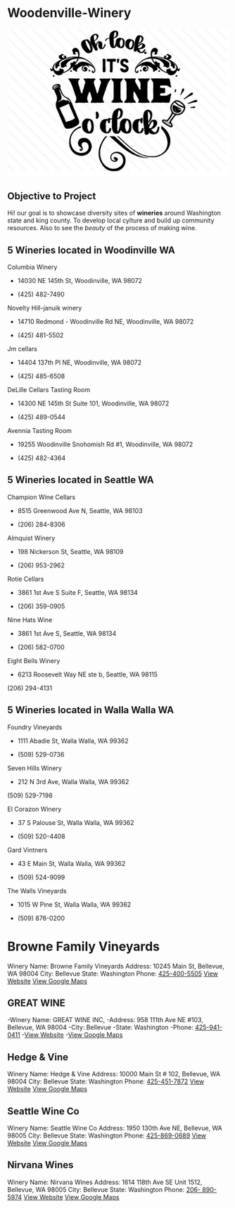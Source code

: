 # Woodenville-Winery

![Winery](Oh-look-its-wine-o-clock-1.jpg)

## Objective to Project

Hi! our goal is to showcase diversity sites of **wineries** around Washington state and king county. To develop local cylture and build up community resources. Also to see the *beauty* of the process of making wine.

## 5 Wineries located in Woodinville WA

Columbia Winery

* 14030 NE 145th St, Woodinville, WA 98072

* (425) 482-7490

Novelty Hill-januik winery

* 14710 Redmond - Woodinville Rd NE, Woodinville, WA 98072

* (425) 481-5502

Jm cellars

* 14404 137th Pl NE, Woodinville, WA 98072

* (425) 485-6508

DeLille Cellars Tasting Room

* 14300 NE 145th St Suite 101, Woodinville, WA 98072

* (425) 489-0544

Avennia Tasting Room

* 19255 Woodinville Snohomish Rd #1, Woodinville, WA 98072

* (425) 482-4364

## 5 Wineries located in Seattle WA
Champion Wine Cellars

* 8515 Greenwood Ave N, Seattle, WA 98103

* (206) 284-8306

Almquist Winery

* 198 Nickerson St, Seattle, WA 98109

* (206) 953-2962

Rotie Cellars

* 3861 1st Ave S Suite F, Seattle, WA 98134

* (206) 359-0905

Nine Hats Wine

* 3861 1st Ave S, Seattle, WA 98134

* (206) 582-0700

Eight Bells Winery

* 6213 Roosevelt Way NE ste b, Seattle, WA 98115

(206) 294-4131

## 5 Wineries located in Walla Walla WA

Foundry Vineyards

* 1111 Abadie St, Walla Walla, WA 99362

* (509) 529-0736

Seven Hills Winery

* 212 N 3rd Ave, Walla Walla, WA 99362

(509) 529-7198

El Corazon Winery

* 37 S Palouse St, Walla Walla, WA 99362

* (509) 520-4408

Gard Vintners

* 43 E Main St, Walla Walla, WA 99362

* (509) 524-9099

The Walls Vineyards

* 1015 W Pine St, Walla Walla, WA 99362

* (509) 876-0200

# Browne Family Vineyards

Winery Name: Browne Family Vineyards
Address: 10245 Main St, Bellevue, WA 98004
City: Bellevue
State: Washington
Phone: [425-400-5505](%28425%29%20400-5505)
[View Website](https://brownefamilyvineyards.com/visit/bellevue/)
[View Google Maps](https://www.google.com/maps/place/Browne+Family+Vineyards+Tasting+Room/@47.5987395,-122.3344219,15z/data=!4m6!3m5!1s0x54906aa4ef7a619f:0xb28af448ad885ef5!8m2!3d47.5987395!4d-122.3344219!16s/g/11hbnylp1x)


## GREAT WINE

-Winery Name: GREAT WINE INC,
-Address: 958 111th Ave NE #103, Bellevue, WA 98004
-City: Bellevue
-State: Washington
-Phone: [425-941-0411](%28425%29%20941-0411)
-[View Website](https://greatwineusa.com)
-[View Google Maps](https://www.google.com/maps/place/GREAT+WINE,+Inc./@47.6187431,-122.1915174,15z/data=!4m6!3m5!1s0x54906c8b976e2777:0x9271e5385eee4618!8m2!3d47.6187431!4d-122.1915174!16s/g/11f12164zl)


## Hedge & Vine

Winery Name: Hedge & Vine
Address: 10000 Main St # 102, Bellevue, WA 98004
City: Bellevue
State: Washington
Phone: [425-451-7872](%28425%29%20451-7872)
[View Website](http://www.hedgeandvine.com)
[View Google Maps](https://www.google.com/maps/place/hedge+&+vine/@47.6103143,-122.2061483,15z/data=!4m2!3m1!1s0x0:0x3079f127d1c6a93a?sa=X&ved=2ahUKEwjCpN3sur37AhVpmYQIHaC8DJoQ_BJ6BAhtEAg)


## Seattle Wine Co
Winery Name: Seattle Wine Co
Address: 1950 130th Ave NE, Bellevue, WA 98005
City: Bellevue
State: Washington
Phone: [425-869-0689](%28425%29%20869-0609)
[View Website](https://www.seattlewineco.com)
[View Google Maps](https://www.google.com/maps/place/Seattle+Wine+Co/@47.627313,-122.166582,15z/data=!4m2!3m1!1s0x0:0xbf327cbf444b616c?sa=X&ved=2ahUKEwjTp636u737AhUeZjABHXvGDX0Q_BJ6BAhlEAg)


## Nirvana Wines
Winery Name: Nirvana Wines
Address: 1614 118th Ave SE Unit 1512, Bellevue, WA 98005
City: Bellevue
State: Washington
Phone: [206- 890-5974](%28206%29%20890-5974)
[View Website](https://www.nirvana-wines.com)
[View Google Maps](https://www.google.com/maps/place/Nirvana+Wines/@47.5971016,-122.1823497,15z/data=!4m6!3m5!1s0x54906d6ca0a8377b:0xa1f1e312f5ee8e5b!8m2!3d47.5971016!4d-122.1823497!16s/g/11jjqd98fd)




